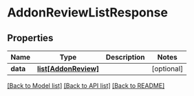 # AddonReviewListResponse

## Properties
Name | Type | Description | Notes
------------ | ------------- | ------------- | -------------
**data** | [**list[AddonReview]**](AddonReview.md) |  | [optional] 

[[Back to Model list]](../README.md#documentation-for-models) [[Back to API list]](../README.md#documentation-for-api-endpoints) [[Back to README]](../README.md)

